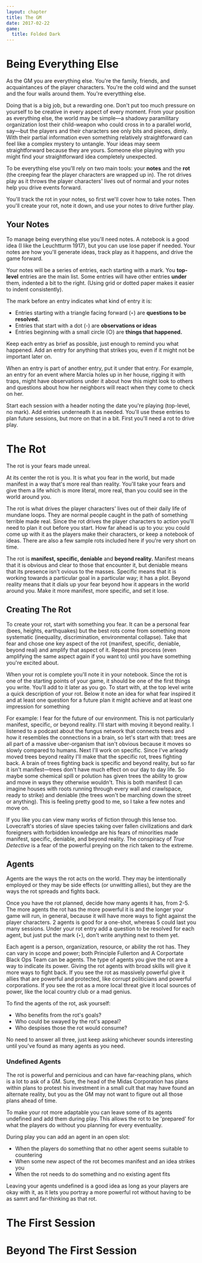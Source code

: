 ```yaml
---
layout: chapter
title: The GM
date: 2017-02-22
game: 
  title: Folded Dark
---
```


# Being Everything Else

As the GM you are everything else. You're the family, friends, and acquaintances of the player characters. You're the cold wind and the sunset and the four walls around them. You're everytthing else.

Doing that is a big job, but a rewarding one. Don't put too much pressure on yourself to be creative in every aspect of every moment. From your position as everything else, the world may be simple—a shadowy paramilitary organization lost their child-weapon who could cross in to a parallel world, say—but the players and their characters see only bits and pieces, dimly. With their partial information even something relatively straightforward can feel like a complex mystery to untangle. Your ideas may seem straightforward because they are yours. Someone else playing with you might find your straightforward idea completely unexpected.

To be everything else you'll rely on two main tools: your **notes** and the **rot** (the creeping fear the player characters are wrapped up in). The rot drives play as it throws the player characters' lives out of normal and your notes help you drive events forward.

You'll track the rot in your notes, so first we'll cover how to take notes. Then you'll create your rot, note it down, and use your notes to drive further play.

## Your Notes

To manage being everything else you'll need notes. A notebook is a good idea (I like the Leuchtturm 1917), but you can use lose paper if needed. Your notes are how you'll generate ideas, track play as it happens, and drive the game forward.

Your notes will be a series of entries, each starting with a mark. You **top-level** entries are the main list. Some entries will have other entries **under** them, indented a bit to the right. (Using grid or dotted paper makes it easier to indent consistently).

The mark before an entry indicates what kind of entry it is:

- Entries starting with a triangle facing forward (‣) are **questions to be resolved.**
- Entries that start with a dot (-) are **observations or ideas**
- Entries beginning with a small circle (○) are **things that happened.**

Keep each entry as brief as possible, just enough to remind you what happened. Add an entry for anything that strikes you, even if it might not be important later on.

When an entry is part of another entry, put it under that entry. For example, an entry for an event where Marcia holes up in her house, rigging it with traps, might have observations under it about how this might look to others and questions about how her neighbors will react when they come to check on her.

Start each session with a header noting the date you're playing (top-level, no mark). Add entries underneath it as needed. You'll use these entries to plan future sessions, but more on that in a bit. First you'll need a rot to drive play.

# The Rot

The rot is your fears made unreal.

At its center the rot is you. It is what you fear in the world, but made manifest in a way that's more real than reality. You'll take your fears and give them a life which is more literal, more real, than you could see in the world around you.

The rot is what drives the player characters' lives out of their daily life of mundane loops. They are normal people caught in the path of something terrible made real. Since the rot drives the player characters to action you'll need to plan it out before you start. How far ahead is up to you: you could come up with it as the players make their characters, or keep a notebook of ideas. There are also a few sample rots included here if you're very short on time.

The rot is **manifest, specific, deniable** and **beyond reality.** Manifest means that it is obvious and clear to those that encounter it, but deniable means that its presence isn't ovious to the masses. Specific means that it is working towards a particular goal in a particular way; it has a plot. Beyond reality means that it dials up your fear beyond how it appears in the world around you. Make it more manifest, more specific, and set it lose.

## Creating The Rot

To create your rot, start with something you fear. It can be a personal fear (bees, heights, earthquakes) but the best rots come from something more systematic (inequality, discrimination, environmental collapse). Take that fear and chose one key aspect of the rot (manifest, specific, deniable, beyond real) and amplify that aspect of it. Repeat this process (even amplifying the same aspect again if you want to) until you have something you're excited about.

When your rot is complete you'll note it in your notebook. Since the rot is one of the starting points of your game, it should be one of the first things you write. You'll add to it later as you go. To start with, at the top level write a quick description of your rot. Below it note an idea for what fear inspired it and at least one question for a future plan it might achieve and at least one impression for something

For example: I fear for the future of our environment. This is not particularly manifest, specific, or beyond reality. I'll start with moving it beyond reality. I listened to a podcast about the fungus network that connects trees and how it resembles the connections in a brain, so let's start with that: trees are all part of a massive uber-organism that isn't obvious because it moves so slowly compared to humans. Next I'll work on specific. Since I've arleady moved trees beyond reality I'll make that the specific rot, trees fighting back. A brain of trees fighting back is specific and beyond reality, but so far it isn't manifest—trees don't have much effect on our day to day life. So maybe some chemical spill or polution has given trees the ability to grow and move in ways they otherwise wouldn't. This is both manifest (I can imagine houses with roots running through every wall and crawlspace, ready to strike) and deniable (the trees won't be marching down the street or anything). This is feeling pretty good to me, so I take a few notes and move on.

If you like you can view many works of fiction through this lense too. Lovecraft's stories of slave species taking over fallen civilizations and dark foreigners with forbidden knowledge are his fears of minorities made manifest, specific, deniable, and beyond reality. The conspiracy of _True Detective_ is a fear of the powerful preying on the rich taken to the extreme.

## Agents

Agents are the ways the rot acts on the world. They may be intentionally employed or they may be side effects (or unwitting allies), but they are the ways the rot spreads and fights back.

Once you have the rot planned, decide how many agents it has, from 2-5. The more agents the rot has the more powerful it is and the longer your game will run, in general, because it will have more ways to fight against the player characters. 2 agents is good for a one-shot, whereas 5 could last you many sessions. Under your rot entry add a question to be resolved for each agent, but just put the mark (‣), don't write anything next to them yet.

Each agent is a person, organization, resource, or ability the rot has. They can vary in scope and power; both Principle Fullerton and A Corportate Black Ops Team can be agents. The type of agents you give the rot are a way to indicate its power. Giving the rot agents with broad skills will give it more ways to fight back. If you see the rot as massively powerful give it allies that are powerful and protected, like corrupt politicians and powerful corporations. If you see the rot as a more local threat give it local sources of power, like the local country club or a mad genius. 

To find the agents of the rot, ask yourself:

- Who benefits from the rot's goals?
- Who could be swayed by the rot's appeal?
- Who despises those the rot would consume?

No need to answer all three, just keep asking whichever sounds interesting until you've found as many agents as you need.

### Undefined Agents

The rot is powerful and pernicious and can have far-reaching plans, which is a lot to ask of a GM. Sure, the head of the Midas Corporation has plans within plans to protest his investment in a small cult that may have found an alternate reality, but you as the GM may not want to figure out all those plans ahead of time.

To make your rot more adaptable you can leave some of its agents undefined and add them during play. This allows the rot to be 'prepared' for what the players do without you planning for every eventuality.

During play you can add an agent in an open slot:

- When the players do something that no other agent seems suitable to countering
- When some new aspect of the rot becomes manifest and an idea strikes you
- When the rot needs to do something and no existing agent fits

Leaving your agents undefined is a good idea as long as your players are okay with it, as it lets you portray a more powerful rot without having to be as samrt and far-thinking as that rot.

# The First Session

# Beyond The First Session
